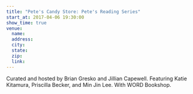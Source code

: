 ```yaml
---
title: "Pete's Candy Store: Pete's Reading Series"
start_at: 2017-04-06 19:30:00
show_time: true
venue:
  name:
  address:
  city:
  state:
  zip:
  link:
---
```



Curated and hosted by Brian Gresko and Jillian Capewell. Featuring Katie Kitamura, Priscilla Becker, and Min Jin Lee. With WORD Bookshop.